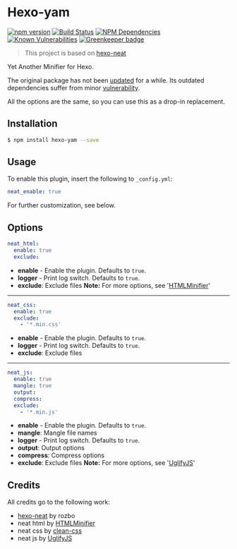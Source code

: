 # Hexo-yam

[![npm version](https://badge.fury.io/js/hexo-yam.svg)](https://www.npmjs.com/package/hexo-yam)
[![Build Status](https://travis-ci.com/weyusi/hexo-yam.svg?branch=master)](https://travis-ci.com/weyusi/hexo-yam)
[![NPM Dependencies](https://david-dm.org/weyusi/hexo-yam.svg)](https://david-dm.org/weyusi/hexo-yam)
[![Known Vulnerabilities](https://snyk.io/test/npm/hexo-yam/badge.svg)](https://snyk.io/test/npm/hexo-yam) [![Greenkeeper badge](https://badges.greenkeeper.io/weyusi/hexo-yam.svg)](https://greenkeeper.io/)

> This project is based on [hexo-neat](https://github.com/rozbo/hexo-neat)

Yet Another Minifier for Hexo.

The original package has not been [updated](https://www.npmjs.com/package/hexo-neat) for a while. Its outdated dependencies suffer from minor [vulnerability](https://snyk.io/test/npm/hexo-neat).

All the options are the same, so you can use this as a drop-in replacement.

## Installation
``` bash
$ npm install hexo-yam --save
```

## Usage
To enable this plugin, insert the following to `_config.yml`:
``` yaml
neat_enable: true
```
For further customization, see below.

## Options
``` yaml
neat_html:
  enable: true
  exclude:
```
- **enable** - Enable the plugin. Defaults to `true`.
- **logger** - Print log switch. Defaults to `true`.
- **exclude**: Exclude files
**Note:** For more options, see '[HTMLMinifier](https://github.com/kangax/html-minifier)'

----------

``` yaml
neat_css:
  enable: true
  exclude:
    - '*.min.css'
```
- **enable** - Enable the plugin. Defaults to `true`.
- **logger** - Print log switch. Defaults to `true`.
- **exclude**: Exclude files

----------

``` yaml
neat_js:
  enable: true
  mangle: true
  output:
  compress:
  exclude:
    - '*.min.js'
```
- **enable** - Enable the plugin. Defaults to `true`.
- **mangle**: Mangle file names
- **logger** - Print log switch. Defaults to `true`.
- **output**: Output options
- **compress**: Compress options
- **exclude**: Exclude files
**Note:** For more options, see '[UglifyJS](https://github.com/mishoo/UglifyJS2)'


## Credits
All credits go to the following work:
- [hexo-neat](https://github.com/rozbo/hexo-neat) by rozbo
- neat html by [HTMLMinifier](https://github.com/kangax/html-minifier)
- neat css  by [clean-css](https://github.com/jakubpawlowicz/clean-css)
- neat js   by  [UglifyJS](http://lisperator.net/uglifyjs/)

